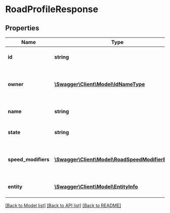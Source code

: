 # RoadProfileResponse

## Properties
Name | Type | Description | Notes
------------ | ------------- | ------------- | -------------
**id** | **string** | The unique UUID of this entity | 
**owner** | [**\Swagger\Client\Model\IdNameType**](IdNameType.md) | The company entity that owns this entity | 
**name** | **string** | A unique name for this entity | [optional] 
**state** | **string** | The current state of this entity | [optional] 
**speed_modifiers** | [**\Swagger\Client\Model\RoadSpeedModifierEntry[]**](RoadSpeedModifierEntry.md) | The road speed modifiers for this profile | [optional] 
**entity** | [**\Swagger\Client\Model\EntityInfo**](EntityInfo.md) | entity specific metadata | 

[[Back to Model list]](../README.md#documentation-for-models) [[Back to API list]](../README.md#documentation-for-api-endpoints) [[Back to README]](../README.md)


